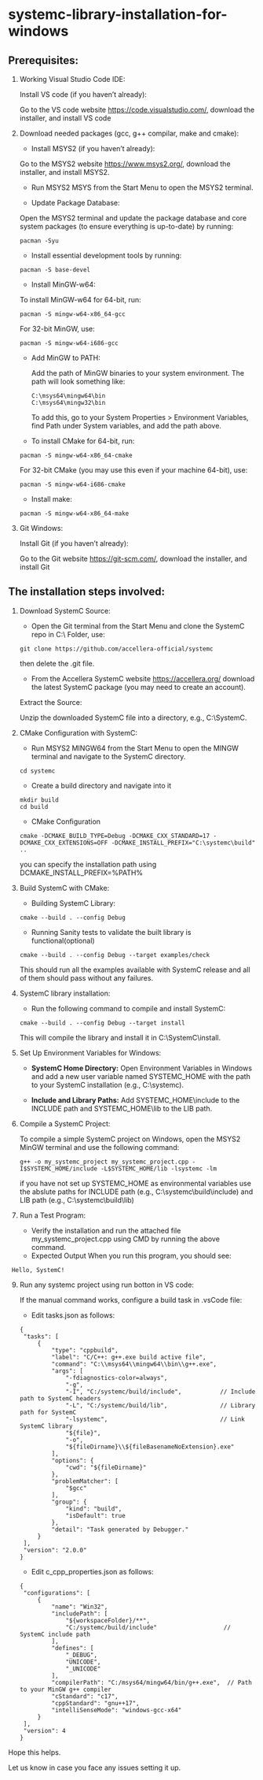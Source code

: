 # systemc-library-installation-for-windows

## Prerequisites:

1. Working Visual Studio Code IDE:

   Install VS code (if you haven’t already):

   Go to the VS code website https://code.visualstudio.com/, download the installer, and install VS code
   
2. Download needed packages (gcc, g++ compilar, make and cmake):

   - Install MSYS2 (if you haven’t already):

   Go to the MSYS2 website https://www.msys2.org/, download the installer, and install MSYS2.
   
   - Run MSYS2 MSYS from the Start Menu to open the MSYS2 terminal.

   - Update Package Database:

   Open the MSYS2 terminal and update the package database and core system packages (to ensure everything is up-to-date) by running:
   ```
   pacman -Syu
   ```
   
   - Install essential development tools by running:
   ```
   pacman -S base-devel
   ```
   
   - Install MinGW-w64:

   To install MinGW-w64 for 64-bit, run:
   ```
   pacman -S mingw-w64-x86_64-gcc
   ```
   For 32-bit MinGW, use:
   ```
   pacman -S mingw-w64-i686-gcc
   ```
   
   - Add MinGW to PATH:

      Add the path of MinGW binaries to your system environment. The path will look something like:
      ```
      C:\msys64\mingw64\bin
      C:\msys64\mingw32\bin
      ```
      To add this, go to your System Properties > Environment Variables, find Path under System variables, and add the path above.

   - To install CMake for 64-bit, run:
   ```
   pacman -S mingw-w64-x86_64-cmake
   ```
   For 32-bit CMake (you may use this even if your machine 64-bit), use:
   ```
   pacman -S mingw-w64-i686-cmake
   ```
   
   - Install make:
   ```
   pacman -S mingw-w64-x86_64-make
   ```
3. Git Windows:

   Install Git (if you haven’t already):

   Go to the Git website https://git-scm.com/, download the installer, and install Git
   

## The installation steps involved:

1. Download SystemC Source:
   - Open the Git terminal from the Start Menu and clone the SystemC repo in C:\ Folder, use:
   ```
   git clone https://github.com/accellera-official/systemc
   ```
   then delete the .git file.

   - From the Accellera SystemC website https://accellera.org/ download the latest SystemC package (you may need to create an account).
   
   Extract the Source:

   Unzip the downloaded SystemC file into a directory, e.g., C:\SystemC.

2. CMake Configuration with SystemC:

   - Run MSYS2 MINGW64 from the Start Menu to open the MINGW terminal and navigate to the SystemC directory.
   ```
   cd systemc
   ```
   
   - Create a build directory and navigate into it
   ```
   mkdir build
   cd build
   ```
   
   - CMake Configuration
   ```
   cmake -DCMAKE_BUILD_TYPE=Debug -DCMAKE_CXX_STANDARD=17 -DCMAKE_CXX_EXTENSIONS=OFF -DCMAKE_INSTALL_PREFIX="C:\systemc\build" ..
   ```
   you can specify the installation path using DCMAKE_INSTALL_PREFIX=%PATH%
   
4. Build SystemC with CMake:

   - Building SystemC Library:
   ```
   cmake --build . --config Debug
   ```
   
   - Running Sanity tests to validate the built library is functional(optional)
   ```
   cmake --build . --config Debug --target examples/check
   ```
   This should run all the examples available with SystemC release and all of them should pass without any failures.

5. SystemC library installation:

   - Run the following command to compile and install SystemC:
   ```
   cmake --build . --config Debug --target install
   ```
   This will compile the library and install it in C:\SystemC\install.

6. Set Up Environment Variables for Windows:

   - **SystemC Home Directory:** Open Environment Variables in Windows and add a new user variable named SYSTEMC_HOME with the path to your SystemC installation (e.g., C:\systemc).

   - **Include and Library Paths:** Add SYSTEMC_HOME\include to the INCLUDE path and SYSTEMC_HOME\lib to the LIB path.

7. Compile a SystemC Project:

   To compile a simple SystemC project on Windows, open the MSYS2 MinGW terminal and use the following command:
   ```
   g++ -o my_systemc_project my_systemc_project.cpp -I$SYSTEMC_HOME/include -L$SYSTEMC_HOME/lib -lsystemc -lm
   ```
   if you have not set up SYSTEMC_HOME as environmental variables use the abslute paths for INCLUDE path (e.g., C:\systemc\build\include) and LIB path (e.g., C:\systemc\build\lib)

8. Run a Test Program:

   - Verify the installation and run the attached file my_systemc_project.cpp using CMD by running the above command.
   - Expected Output
     When you run this program, you should see:
  ```
   Hello, SystemC!
  ```

9. Run any systemc project using run botton in VS code:

   If the manual command works, configure a build task in .vsCode file:
   - Edit tasks.json as follows:
   ```
   {
    "tasks": [
        {
            "type": "cppbuild",
            "label": "C/C++: g++.exe build active file",
            "command": "C:\\msys64\\mingw64\\bin\\g++.exe",
            "args": [
                "-fdiagnostics-color=always",
                "-g",
                "-I", "C:/systemc/build/include",           // Include path to SystemC headers
                "-L", "C:/systemc/build/lib",               // Library path for SystemC
                "-lsystemc",                                // Link SystemC library
                "${file}",
                "-o",
                "${fileDirname}\\${fileBasenameNoExtension}.exe"
            ],
            "options": {
                "cwd": "${fileDirname}"
            },
            "problemMatcher": [
                "$gcc"
            ],
            "group": {
                "kind": "build",
                "isDefault": true
            },
            "detail": "Task generated by Debugger."
        }
    ],
    "version": "2.0.0"
   }
   ```
   
   - Edit c_cpp_properties.json as follows:
   ```
   {
    "configurations": [
        {
            "name": "Win32",
            "includePath": [
                "${workspaceFolder}/**",
                "C:/systemc/build/include"                   // SystemC include path
            ],
            "defines": [
                "_DEBUG",
                "UNICODE",
                "_UNICODE"
            ],
            "compilerPath": "C:/msys64/mingw64/bin/g++.exe",  // Path to your MinGW g++ compiler
            "cStandard": "c17",
            "cppStandard": "gnu++17",
            "intelliSenseMode": "windows-gcc-x64"
        }
    ],
    "version": 4
   }
   ```
   
Hope this helps.

Let us know in case you face any issues setting it up.
